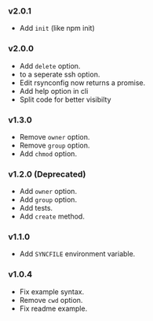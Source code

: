 ### v2.0.1

* Add `init` (like npm init)

### v2.0.0

* Add `delete` option.
* to a seperate ssh option.
* Edit rsynconfig now returns a promise.
* Add help option in cli
* Split code for better visibilty

### v1.3.0

* Remove `owner` option.
* Remove `group` option.
* Add `chmod` option.

### v1.2.0 (Deprecated)

* Add `owner` option.
* Add `group` option.
* Add tests.
* Add `create` method.

### v1.1.0

* Add `SYNCFILE` environment variable.

### v1.0.4

* Fix example syntax.
* Remove `cwd` option.
* Fix readme example.
